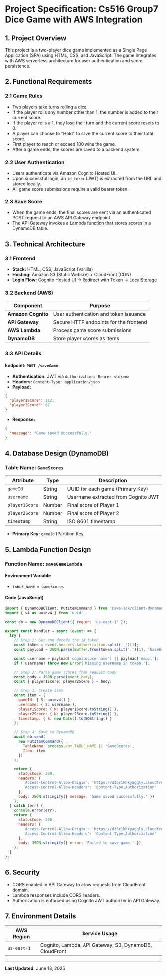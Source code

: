 # Project Specification: Cs516 Group7 Dice Game with AWS Integration

## 1. Project Overview

This project is a two-player dice game implemented as a Single Page Application (SPA) using HTML, CSS, and JavaScript. The game integrates with AWS serverless architecture for user authentication and score persistence.

## 2. Functional Requirements

### 2.1 Game Rules

- Two players take turns rolling a dice.
- If the player rolls any number other than 1, the number is added to their current score.
- If the player rolls a 1, they lose their turn and the current score resets to 0.
- A player can choose to "Hold" to save the current score to their total score.
- First player to reach or exceed 100 wins the game.
- After a game ends, the scores are saved to a backend system.

### 2.2 User Authentication

- Users authenticate via Amazon Cognito Hosted UI.
- Upon successful login, an `id_token` (JWT) is extracted from the URL and stored locally.
- All game score submissions require a valid bearer token.

### 2.3 Save Score

- When the game ends, the final scores are sent via an authenticated POST request to an AWS API Gateway endpoint.
- The API Gateway invokes a Lambda function that stores scores in a DynamoDB table.

## 3. Technical Architecture

### 3.1 Frontend

- **Stack:** HTML, CSS, JavaScript (Vanilla)
- **Hosting:** Amazon S3 (Static Website) + CloudFront (CDN)
- **Login Flow:** Cognito Hosted UI → Redirect with Token → LocalStorage

### 3.2 Backend (AWS)

| Component          | Purpose                                |
| ------------------ | -------------------------------------- |
| **Amazon Cognito** | User authentication and token issuance |
| **API Gateway**    | Secure HTTP endpoints for the frontend |
| **AWS Lambda**     | Process game score submissions         |
| **DynamoDB**       | Store player scores as items           |

### 3.3 API Details

#### Endpoint: `POST /saveGame`

- **Authentication:** JWT via `Authorization: Bearer <token>`
- **Headers:** `Content-Type: application/json`
- **Payload:**

```json
{
  "player1Score": 112,
  "player2Score": 67
}
```

- **Response:**

```json
{
  "message": "Game saved successfully."
}
```

## 4. Database Design (DynamoDB)

### Table Name: `GameScores`

| Attribute      | Type   | Description                         |
| -------------- | ------ | ----------------------------------- |
| `gameId`       | String | UUID for each game (Primary Key)    |
| `username`     | String | Username extracted from Cognito JWT |
| `player1Score` | Number | Final score of Player 1             |
| `player2Score` | Number | Final score of Player 2             |
| `timestamp`    | String | ISO 8601 timestamp                  |

- **Primary Key:** `gameId` (Partition Key)

## 5. Lambda Function Design

### Function Name: `saveGameLambda`

#### Environment Variable

- `TABLE_NAME = GameScores`

#### Code (JavaScript)

```javascript
import { DynamoDBClient, PutItemCommand } from '@aws-sdk/client-dynamodb';
import { v4 as uuidv4 } from 'uuid';

const db = new DynamoDBClient({ region: 'us-east-1' });

export const handler = async (event) => {
  try {
    // Step 1: Get and decode the id_token
    const token = event.headers.Authorization.split(' ')[1];
    const payload = JSON.parse(Buffer.from(token.split('.')[1], 'base64').toString('utf8'));

    const username = payload['cognito:username'] || payload['email'];
    if (!username) throw new Error('Missing username in token.');

    // Step 2: Parse game scores from request body
    const body = JSON.parse(event.body);
    const { player1Score, player2Score } = body;

    // Step 3: Create item
    const item = {
      gameId: { S: uuidv4() },
      username: { S: username },
      player1Score: { N: player1Score.toString() },
      player2Score: { N: player2Score.toString() },
      timestamp: { S: new Date().toISOString() }
    };

    // Step 4: Save to DynamoDB
    await db.send(
      new PutItemCommand({
        TableName: process.env.TABLE_NAME || 'GameScores',
        Item: item
      })
    );

    return {
      statusCode: 200,
      headers: {
        'Access-Control-Allow-Origin': 'https://d35r1khkyagqly.cloudfront.net',
        'Access-Control-Allow-Headers': 'Content-Type,Authorization'
      },
      body: JSON.stringify({ message: 'Game saved successfully.' })
    };
  } catch (err) {
    console.error(err);
    return {
      statusCode: 500,
      headers: {
        'Access-Control-Allow-Origin': 'https://d35r1khkyagqly.cloudfront.net',
        'Access-Control-Allow-Headers': 'Content-Type,Authorization'
      },
      body: JSON.stringify({ error: 'Failed to save game.' })
    };
  }
};
```

## 6. Security

- CORS enabled in API Gateway to allow requests from CloudFront domain.
- Lambda responses include CORS headers.
- Authorization is enforced using Cognito JWT authorizer in API Gateway.

## 7. Environment Details

| AWS Region  | Service Usage                                          |
| ----------- | ------------------------------------------------------ |
| `us-east-1` | Cognito, Lambda, API Gateway, S3, DynamoDB, CloudFront |

---

**Last Updated:** June 13, 2025
